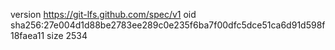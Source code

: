 version https://git-lfs.github.com/spec/v1
oid sha256:27e004d1d88be2783ee289c0e235f6ba7f00dfc5dce51ca6d91d598f18faea11
size 2534
